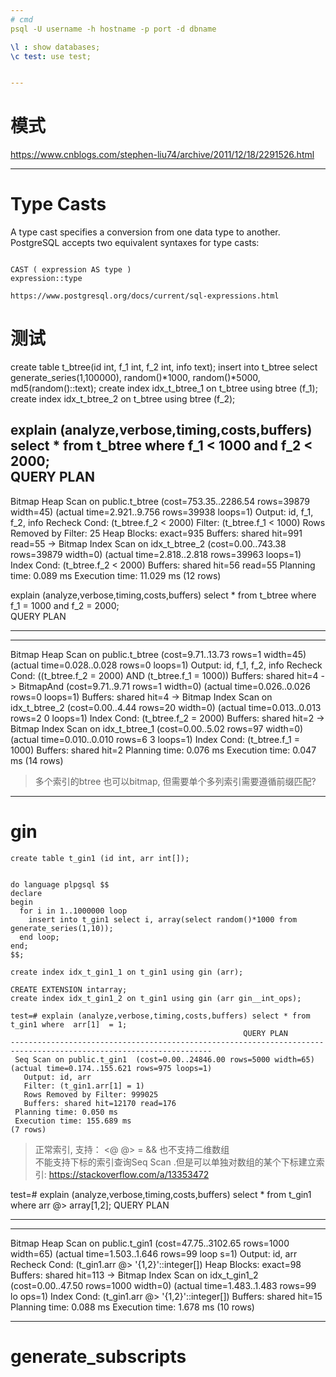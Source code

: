 ```yaml
---
# cmd
psql -U username -h hostname -p port -d dbname 

\l : show databases;
\c test: use test;


---
```

# 模式

https://www.cnblogs.com/stephen-liu74/archive/2011/12/18/2291526.html


---
# Type Casts

A type cast specifies a conversion from one data type to another. PostgreSQL accepts two equivalent syntaxes for type casts:
```text

CAST ( expression AS type )
expression::type

https://www.postgresql.org/docs/current/sql-expressions.html

```
# 测试

create table t_btree(id int, f_1 int, f_2 int, info text);
insert into t_btree select generate_series(1,100000),  random()*1000,  random()*5000, md5(random()::text);
create index idx_t_btree_1 on t_btree using btree (f_1);
create index idx_t_btree_2 on t_btree using btree (f_2);

explain (analyze,verbose,timing,costs,buffers) select * from t_btree where f_1 < 1000 and f_2 < 2000;  
                                                           QUERY PLAN                                                           
--------------------------------------------------------------------------------------------------------------------------------
 Bitmap Heap Scan on public.t_btree  (cost=753.35..2286.54 rows=39879 width=45) (actual time=2.921..9.756 rows=39938 loops=1)
   Output: id, f_1, f_2, info
   Recheck Cond: (t_btree.f_2 < 2000)
   Filter: (t_btree.f_1 < 1000)
   Rows Removed by Filter: 25
   Heap Blocks: exact=935
   Buffers: shared hit=991 read=55
   ->  Bitmap Index Scan on idx_t_btree_2  (cost=0.00..743.38 rows=39879 width=0) (actual time=2.818..2.818 rows=39963 loops=1)
         Index Cond: (t_btree.f_2 < 2000)
         Buffers: shared hit=56 read=55
 Planning time: 0.089 ms
 Execution time: 11.029 ms
(12 rows)

explain (analyze,verbose,timing,costs,buffers) select * from t_btree where f_1 = 1000 and f_2 = 2000;  
                                                          QUERY PLAN                                               
           
-------------------------------------------------------------------------------------------------------------------
-----------
 Bitmap Heap Scan on public.t_btree  (cost=9.71..13.73 rows=1 width=45) (actual time=0.028..0.028 rows=0 loops=1)
   Output: id, f_1, f_2, info
   Recheck Cond: ((t_btree.f_2 = 2000) AND (t_btree.f_1 = 1000))
   Buffers: shared hit=4
   ->  BitmapAnd  (cost=9.71..9.71 rows=1 width=0) (actual time=0.026..0.026 rows=0 loops=1)
         Buffers: shared hit=4
         ->  Bitmap Index Scan on idx_t_btree_2  (cost=0.00..4.44 rows=20 width=0) (actual time=0.013..0.013 rows=2
0 loops=1)
               Index Cond: (t_btree.f_2 = 2000)
               Buffers: shared hit=2
         ->  Bitmap Index Scan on idx_t_btree_1  (cost=0.00..5.02 rows=97 width=0) (actual time=0.010..0.010 rows=6
3 loops=1)
               Index Cond: (t_btree.f_1 = 1000)
               Buffers: shared hit=2
 Planning time: 0.076 ms
 Execution time: 0.047 ms
(14 rows)

> 多个索引的btree 也可以bitmap, 但需要单个多列索引需要遵循前缀匹配?

---
# gin

```
create table t_gin1 (id int, arr int[]);  


do language plpgsql $$  
declare                      
begin  
  for i in 1..1000000 loop  
    insert into t_gin1 select i, array(select random()*1000 from generate_series(1,10));  
  end loop;  
end;  
$$;

create index idx_t_gin1_1 on t_gin1 using gin (arr);

CREATE EXTENSION intarray;
create index idx_t_gin1_2 on t_gin1 using gin (arr gin__int_ops);

```
```
test=# explain (analyze,verbose,timing,costs,buffers) select * from t_gin1 where  arr[1]  = 1;
                                                    QUERY PLAN                                                     
-------------------------------------------------------------------------------------------------------------------
 Seq Scan on public.t_gin1  (cost=0.00..24846.00 rows=5000 width=65) (actual time=0.174..155.621 rows=975 loops=1)
   Output: id, arr
   Filter: (t_gin1.arr[1] = 1)
   Rows Removed by Filter: 999025
   Buffers: shared hit=12170 read=176
 Planning time: 0.050 ms
 Execution time: 155.689 ms
(7 rows)
```

> 正常索引, 支持： <@ @> = &&  也不支持二维数组    
> 不能支持下标的索引查询Seq Scan .但是可以单独对数组的某个下标建立索引: https://stackoverflow.com/a/13353472


test=# explain (analyze,verbose,timing,costs,buffers) select * from t_gin1 where  arr  @> array[1,2];
                                                        QUERY PLAN                                                 
       
-------------------------------------------------------------------------------------------------------------------
-------
 Bitmap Heap Scan on public.t_gin1  (cost=47.75..3102.65 rows=1000 width=65) (actual time=1.503..1.646 rows=99 loop
s=1)
   Output: id, arr
   Recheck Cond: (t_gin1.arr @> '{1,2}'::integer[])
   Heap Blocks: exact=98
   Buffers: shared hit=113
   ->  Bitmap Index Scan on idx_t_gin1_2  (cost=0.00..47.50 rows=1000 width=0) (actual time=1.483..1.483 rows=99 lo
ops=1)
         Index Cond: (t_gin1.arr @> '{1,2}'::integer[])
         Buffers: shared hit=15
 Planning time: 0.088 ms
 Execution time: 1.678 ms
(10 rows)


---
# generate_subscripts
